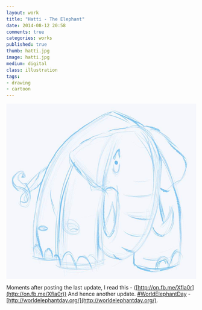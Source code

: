 ```yaml
---
layout: work
title: "Hatti - The Elephant"
date: 2014-08-12 20:58
comments: true
categories: works
published: true
thumb: hatti.jpg
image: hatti.jpg
medium: digital
class: illustration
tags:
- drawing
- cartoon
---
```

<img src="/images/works/hatti.jpg" align="middle"/>

Moments after posting the last update, I read this - ([http://on.fb.me/Xfla0r](http://on.fb.me/Xfla0r)) And hence another update. [#WorldElephantDay](https://www.facebook.com/hashtag/worldelephantday) - [http://worldelephantday.org/](http://worldelephantday.org/).